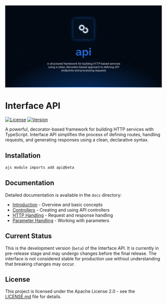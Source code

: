 ![API](.github/social-card.png)

# Interface API

[![License](https://img.shields.io/badge/License-Apache%202.0-blue.svg)](LICENSE.md)
[![Version](https://img.shields.io/badge/version-dev-orange.svg)](https://github.com/antelopejs/antelope)

A powerful, decorator-based framework for building HTTP services with TypeScript. Interface API simplifies the process of defining routes, handling requests, and generating responses using a clean, declarative syntax.

## Installation

```bash
ajs module imports add api@beta
```

## Documentation

Detailed documentation is available in the `docs` directory:

- [Introduction](./docs/1.introduction.md) - Overview and basic concepts
- [Controllers](./docs/2.controllers.md) - Creating and using API controllers
- [HTTP Handling](./docs/3.http-handling.md) - Request and response handling
- [Parameter Handling](./docs/4.parameters.md) - Working with parameters

## Current Status

This is the development version (`beta`) of the Interface API. It is currently in pre-release stage and may undergo changes before the final release. The interface is not considered stable for production use without understanding that breaking changes may occur.

## License

This project is licensed under the Apache License 2.0 - see the [LICENSE.md](LICENSE.md) file for details.
